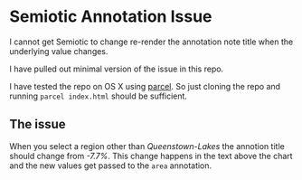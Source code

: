 # Semiotic Annotation Issue

I cannot get Semiotic to change re-render the annotation note title when the underlying value changes.

I have pulled out minimal version of the issue in this repo.

I have tested the repo on OS X using [parcel](https://parceljs.org/). So just cloning the repo and running
`parcel index.html` should be sufficient.

## The issue

When you select a region other than _Queenstown-Lakes_ the annotion title should change from _-7.7%_. This change happens
in the text above the chart and the new values get passed to the `area` annotation.
